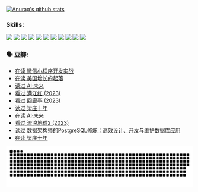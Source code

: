 
[![Anurag's github stats](https://github-readme-stats.vercel.app/api?username=w940853815)](https://github.com/anuraghazra/github-readme-stats)

### Skills:

<code><img height="32" src="https://cdn.jsdelivr.net/npm/simple-icons@v5/icons/python.svg"></code>
<code><img height="32" src="https://cdn.jsdelivr.net/npm/simple-icons@v5/icons/javascript.svg"></code>
<code><img height="32" src="https://cdn.jsdelivr.net/npm/simple-icons@v5/icons/django.svg"></code>
<code><img height="32" src="https://cdn.jsdelivr.net/npm/simple-icons@v5/icons/flask.svg"></code>
<code><img height="32" src="https://cdn.jsdelivr.net/npm/simple-icons@v5/icons/vuetify.svg"></code>
<code><img height="32" src="https://cdn.jsdelivr.net/npm/simple-icons@v5/icons/git.svg"></code>
<code><img height="32" src="https://cdn.jsdelivr.net/npm/simple-icons@v5/icons/docker.svg"></code>
<code><img height="32" src="https://cdn.jsdelivr.net/npm/simple-icons@v5/icons/postgresql.svg"></code>
<code><img height="32" src="https://cdn.jsdelivr.net/npm/simple-icons@v5/icons/elasticsearch.svg"></code>
<code><img height="32" src="https://cdn.jsdelivr.net/npm/simple-icons@v5/icons/macos.svg"></code>
<code><img height="32" src="https://cdn.jsdelivr.net/npm/simple-icons@v5/icons/linux.svg"></code>

### 🗣 豆瓣:

<!-- DOUBAN-ACTIVITIES:START -->
- [在读 微信小程序开发实战](https://www.douban.com/people/136069238/status/4230177692/?_i=83900664)
- [在读 美国增长的起落](https://www.douban.com/people/136069238/status/4220055912/?_i=83900664)
- [读过 AI·未来](https://www.douban.com/people/136069238/status/4220054171/?_i=83900664)
- [看过 满江红‎ (2023)](https://www.douban.com/people/136069238/status/4219146433/?_i=83900664)
- [看过 回廊亭‎ (2023)](https://www.douban.com/people/136069238/status/4215992758/?_i=83900664)
- [读过 梁庄十年](https://www.douban.com/people/136069238/status/4206664969/?_i=83900664)
- [在读 AI·未来](https://www.douban.com/people/136069238/status/4206653520/?_i=83900664)
- [看过 流浪地球2‎ (2023)](https://www.douban.com/people/136069238/status/4199558549/?_i=83900664)
- [读过 数据架构师的PostgreSQL修炼：高效设计、开发与维护数据库应用](https://www.douban.com/people/136069238/status/4199451104/?_i=83900664)
- [在读 梁庄十年](https://www.douban.com/people/136069238/status/4198822794/?_i=83900664)
<!-- DOUBAN-ACTIVITIES:END -->


![Snake animation](https://raw.githubusercontent.com/w940853815/w940853815/output/github-contribution-grid-snake.svg)

<!--
**w940853815/w940853815** is a ✨ _special_ ✨ repository because its `README.md` (this file) appears on your GitHub profile.

Here are some ideas to get you started:

- 🔭 I’m currently working on ...
- 🌱 I’m currently learning ...
- 👯 I’m looking to collaborate on ...
- 🤔 I’m looking for help with ...
- 💬 Ask me about ...
- 📫 How to reach me: ...
- 😄 Pronouns: ...
- ⚡ Fun fact: ...
-->
